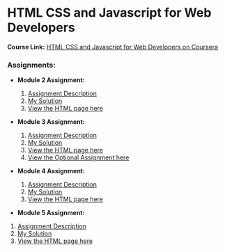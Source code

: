 # HTML CSS and Javascript for Web Developers

**Course Link:** [HTML CSS and Javascript for Web Developers on Coursera](https://www.coursera.org/learn/html-css-javascript-for-web-developers?)

### Assignments:

* **Module 2 Assignment:**
  1. [Assignment Description](https://github.com/jhu-ep-coursera/fullstack-course4/blob/master/assignments/assignment2/Assignment-2.md)
  2. [My Solution](https://github.com/tanmaypardeshi/HTML-CSS-JS/tree/gh-pages/module2-solution)
  3. [View the HTML page here](https://tanmaypardeshi.github.io/HTML-CSS-JS/module2-solution/)


* **Module 3 Assignment:**
  1. [Assignment Description](https://github.com/jhu-ep-coursera/fullstack-course4/blob/master/assignments/assignment3/Assignment-3.md)
  2. [My Solution](https://github.com/tanmaypardeshi/HTML-CSS-JS/tree/gh-pages/module3-solution)
  3. [View the HTML page here](https://tanmaypardeshi.github.io/HTML-CSS-JS/module3-solution/)
  4. [View the Optional Assignment here](https://tanmaypardeshi.github.io/HTML-CSS-JS/module3-solution/index_optional.html)

* **Module 4 Assignment:**
  1. [Assignment Description](https://github.com/jhu-ep-coursera/fullstack-course4/blob/master/assignments/assignment4/Assignment-4.md)
  2. [My Solution](https://github.com/tanmaypardeshi/HTML-CSS-JS/tree/gh-pages/module4-solution)
  3. [View the HTML page here](https://tanmaypardeshi.github.io/HTML-CSS-JS/module4-solution/)
  
* **Module 5 Assignment:**
1. [Assignment Description](https://github.com/jhu-ep-coursera/fullstack-course4/blob/master/assignments/assignment5/Assignment-5.md)
2. [My Solution](https://github.com/tanmaypardeshi/HTML-CSS-JS/tree/gh-pages/module5-solution)
3. [View the HTML page here](https://tanmaypardeshi.github.io/HTML-CSS-JS/module5-solution/)

